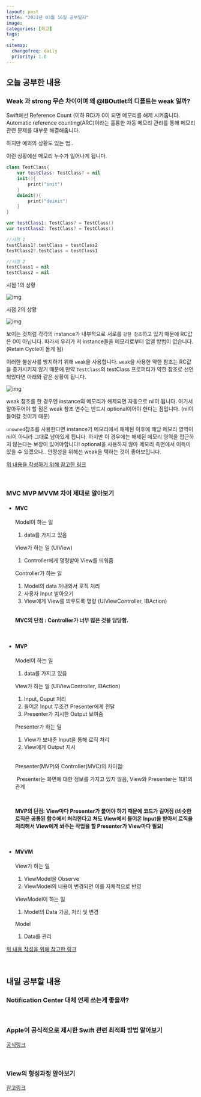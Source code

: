 ```yaml
---
layout: post
title: "2021년 03월 16일 공부일지"
image:
categories: [회고]
tags: 
  - 
sitemap:
  changefreq: daily
  priority: 1.0
---
```


## 오늘 공부한 내용

### Weak 과 strong 무슨 차이이며 왜 @IBOutlet의 디폴트는 weak 일까?

Swift에선 Reference Count (이하 RC)가 0이 되면 메모리를 해제 시켜줍니다. Automatic reference counting(ARC)이라는 훌륭한 자동 메모리 관리를 통해 메모리 관련 문제를 대부분 해결해줍니다.

하지만 예외의 상황도 있는 법..

이런 상황에선 메모리 누수가 일어나게 됩니다.

```swift
class TestClass{
    var testClass: TestClass? = nil
    init(){
        print("init")
    }
    deinit(){
        print("deinit")
    }
}

var testClass1: TestClass? = TestClass()
var testClass2: TestClass? = TestClass()

//시점 1
testClass1?.testClass = testClass2
testClass2?.testClass = testClass1

//시점 2
testClass1 = nil
testClass2 = nil
```

시점 1의 상황 

![img](https://t1.daumcdn.net/cfile/tistory/99A8253359E0502225)

시점 2의 상황

![img](https://t1.daumcdn.net/cfile/tistory/9932F63359E0504A2B)

보이는 것처럼 각각의 instance가 내부적으로 서로를 `강한 참조`하고 있기 때문에 RC값은 0이 아닙니다. 따라서 우리가 저 instance들을 메모리로부터 없앨 방법이 없습니다. (Retain Cycle이 돌게 됨)



이러한 불상사를 방지하기 위해 `weak`을 사용합니다. `weak`을 사용한 약한 참조는 RC값을 증가시키지 않기 때문에 만약 `TestClass`의 testClass 프로퍼티가 약한 참조로 선언되었다면 아래와 같은 상황이 됩니다.

![img](https://t1.daumcdn.net/cfile/tistory/9931B63359E0505D35)

weak 참조를 한 경우엔 instance의 메모리가 해제되면 자동으로 nil이 됩니다. 여기서 알아두어야 할 점은 weak 참조 변수는 반드시 optional이어야 한다는 점입니다. (nil이 들어갈 것이기 때문)

`unowned`참조를 사용한다면 instance가 메모리에서 해제된 이후에 해당 메모리 영역이 nil이 아니라 그대로 남아있게 됩니다. 하지만 이 경우에는 해제된 메모리 영역을 접근하지 않는다는 보장이 있어야합니다! optional을 사용하지 않아 메모리 측면에서 이득이 있을 수 있겠으나.. 안정성을 위해선 weak을 택하는 것이 좋아보입니다.

[위 내용을 작성하기 위해 참고한 링크](https://baked-corn.tistory.com/30)

<br/>

### MVC MVP MVVM 차이 제대로 알아보기

- #### MVC

  Model이 하는 일

  1. data를 가지고 있음

  View가 하는 일 (UIView)

  1. Controller에게 명령받아 View를 띄워줌

  Controller가 하는 일

  1. Model의 data 꺼내와서 로직 처리
  2. 사용자 Input 받아오기
  3. View에게 View를 띄우도록 명령 (UIViewController, IBAction)

  <br/>

   **MVC의 단점 : Controller가 너무 많은 것을 담당함.**

  <br/>

- #### MVP

  Model이 하는 일

  1. data를 가지고 있음

  View가 하는 일 (UIViewController, IBAction)

  1. Input, Ouput 처리
  2. 들어온 Input 무조건 Presenter에게 전달
  3. Presenter가 지시한 Output 보여줌

  Presenter가 하는 일

  1. View가 보내준 Input을 통해 로직 처리
  2. View에게 Output 지시

  <br/>

  Presenter(MVP)와 Controller(MVC)의 차이점: 

  ​	Presenter는 화면에 대한 정보를 가지고 있지 않음, View와 Presenter는 1대1의 관계

  <br/>

  **MVP의 단점: View마다 Presenter가 붙어야 하기 때문에  코드가 길어짐 (비슷한 로직은 공통된 함수에서 처리한다고 쳐도 View에서 들어온 Input을 받아서 로직을 처리해서 View에게 쏴주는 작업을 할 Presenter가 View마다 필요)**

  <br/>

- #### MVVM

  View가 하는 일

  1. ViewModel을 Observe
  2. ViewModel의 내용이 변경되면 이를 자체적으로 반영

  ViewModel이 하는 일

  1. Model의 Data 가공, 처리 및 변경

  Model

  1. Data를 관리

[위 내용 작성을 위해 참고한 링크](https://www.youtube.com/watch?v=bjVAVm3t5cQ&ab_channel=%EA%B3%B0%ED%8A%80%EA%B9%80)

<br/>

## 내일 공부할 내용

### Notification Center 대체 언제 쓰는게 좋을까?

<br/>

### Apple이 공식적으로 제시한 Swift 관련 최적화 방법 알아보기

[공식링크](https://github.com/apple/swift/blob/main/docs/OptimizationTips.rst#writing-high-performance-swift-code)

<br/>

### View의 형성과정 알아보기

[참고링크](https://velog.io/@yongchul/iOSView%EC%9D%98-%ED%98%95%EC%84%B1%EA%B3%BC%EC%A0%95)



